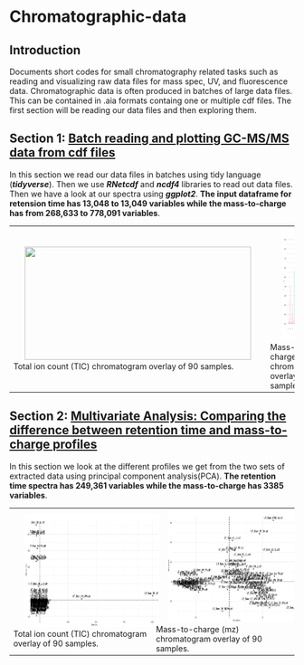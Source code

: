 # Chromatographic-data

## Introduction
Documents short codes for small chromatography related tasks such as reading and visualizing raw data files for mass spec, UV, and fluorescence data. 
Chromatographic data is often produced in batches of large data files. This can be contained in .aia formats containg one or multiple cdf files.
The first section will be reading our data files and then exploring them.

## Section 1: [Batch reading and plotting GC-MS/MS data from cdf files](https://github.com/mpho-mafata/Chromatographic-data/blob/main/Batch%20reading%20and%20plotting%20GCMSMS%20raw%20files.md)

In this section we read our data files in batches using tidy language (*__tidyverse__*). Then we use *__RNetcdf__* and *__ncdf4__* libraries to read out data files.
Then we have a look at our spectra using *__ggplot2__*. __The input dataframe for retension time has 13,048 to 13,049 variables while the mass-to-charge has from 268,633 to 778,091 variables__.

<table>
 <tr>
<td>
  <img height="200" width="400" src="./gc_msms_figures/tic_overlay.jpg" hspace="20">
  <figcaption>Total ion count (TIC) chromatogram overlay of 90 samples.</figcaption>
</td>


<td>
  <img height="200" width="400"  src="./gc_msms_figures/mz_overlay.jpg" hspace="20">
   <figcaption>Mass-to-charge (mz) chromatogram overlay of 90 samples.</figcaption>
</td>
 </tr>
</table>


## Section 2: [Multivariate Analysis: Comparing the difference between retention time and mass-to-charge profiles](https://github.com/mpho-mafata/Chromatographic-data/blob/main/Multivariate%20analysis%20of%20RT%20and%20MZ%20data.md)

In this section we look at the different profiles we get from the two sets of extracted data using principal component analysis(PCA). __The retention time spectra has 249,361 variables while the mass-to-charge has 3385 variables__.

<table>
 <tr>
<td>
  <img height="200" width="400" src="./gc_msms_figures/rt_pca_scores.jpg" hspace="20">
  <figcaption>Total ion count (TIC) chromatogram overlay of 90 samples.</figcaption>
</td>


<td>
  <img height="200" width="400"  src="./gc_msms_figures/mz_pca_scores.jpg" hspace="20">
   <figcaption>Mass-to-charge (mz) chromatogram overlay of 90 samples.</figcaption>
</td>
 </tr>
</table>
